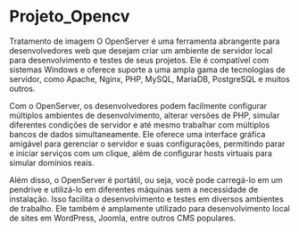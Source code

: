 # Projeto_Opencv
Tratamento de imagem
O OpenServer é uma ferramenta abrangente para desenvolvedores web que desejam criar um ambiente de servidor local para desenvolvimento e testes de seus projetos. Ele é compatível com sistemas Windows e oferece suporte a uma ampla gama de tecnologias de servidor, como Apache, Nginx, PHP, MySQL, MariaDB, PostgreSQL e muitos outros.

Com o OpenServer, os desenvolvedores podem facilmente configurar múltiplos ambientes de desenvolvimento, alterar versões de PHP, simular diferentes condições de servidor e até mesmo trabalhar com múltiplos bancos de dados simultaneamente. Ele oferece uma interface gráfica amigável para gerenciar o servidor e suas configurações, permitindo parar e iniciar serviços com um clique, além de configurar hosts virtuais para simular domínios reais.

Além disso, o OpenServer é portátil, ou seja, você pode carregá-lo em um pendrive e utilizá-lo em diferentes máquinas sem a necessidade de instalação. Isso facilita o desenvolvimento e testes em diversos ambientes de trabalho. Ele também é amplamente utilizado para desenvolvimento local de sites em WordPress, Joomla, entre outros CMS populares.











